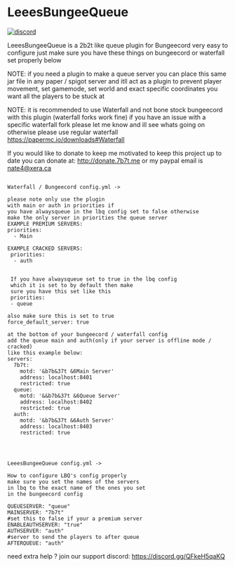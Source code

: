# LeeesBungeeQueue
[![discord](https://discord.com/api/guilds/683053832694923319/embed.png)](https://discord.gg/WWm35Tc)

LeeesBungeeQueue is a 2b2t like queue plugin for Bungeecord
very easy to configure just make sure you have these things on bungeecord
or waterfall set properly below 

NOTE: if you need a plugin to make a queue server you can place this same jar file in any paper / spigot server and itll act as a plugin to prevent player movement, set gamemode, set world and exact specific coordinates you want all the players to be stuck at

NOTE: it is recommended to use Waterfall and not bone stock bungeecord with this plugin (waterfall forks work fine) if you have an issue with a specific waterfall fork please let me know and ill see whats going on otherwise please use regular waterfall https://papermc.io/downloads#Waterfall

If you would like to donate to keep me motivated to keep this project up to date you can donate at: http://donate.7b7t.me or my paypal email is nate4@xera.ca

```

Waterfall / Bungeecord config.yml ->

please note only use the plugin
with main or auth in priorities if
you have alwaysqueue in the lbq config set to false otherwise
make the only server in priorities the queue server
EXAMPLE PREMIUM SERVERS:
priorities:
  - Main

EXAMPLE CRACKED SERVERS:
 priorities:
  - auth
  
  
 If you have alwaysqueue set to true in the lbq config
 which it is set to by default then make
 sure you have this set like this
 priorities:
 - queue

also make sure this is set to true
force_default_server: true

at the bottom of your bungeecord / waterfall config
add the queue main and auth(only if your server is offline mode / cracked)
like this example below:
servers:
  7b7t:
    motd: '&b7b&37t &6Main Server'
    address: localhost:8401
    restricted: true
  queue:
    motd: '&&b7b&37t &6Queue Server'
    address: localhost:8402
    restricted: true
  auth:
    motd: '&b7b&37t &6Auth Server'
    address: localhost:8403
    restricted: true




LeeesBungeeQueue config.yml ->

How to configure LBQ's config properly
make sure you set the names of the servers
in lbq to the exact name of the ones you set
in the bungeecord config

QUEUESERVER: "queue"
MAINSERVER: "7b7t"
#set this to false if your a premium server
ENABLEAUTHSERVER: "true"
AUTHSERVER: "auth"
#server to send the players to after queue
AFTERQUEUE: "auth"

```
need extra help ? join our support discord: https://discord.gg/QFkeH5qaKQ
